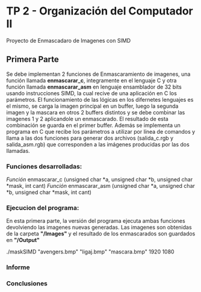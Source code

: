 # TP 2 - Organización del Computador II
Proyecto de Enmascadaro de Imagenes con SIMD

## Primera Parte

Se debe implementan 2 funciones de Enmascaramiento de imagenes, una función llamada **enmascarar_c**, integramente en el lenguaje C y otra función llamada **enmascarar_asm** en lenguaje ensamblador de 32 bits usando instrucciones SIMD, la cual recive de una aplicación en C los parámetros. 
El funcionamiento de las lógicas en los difernetes lenguajes es el mismo, se carga la imagen principal en un buffer, luego la segunda imagen y la mascara en otros 2 buffers distintos y se debe combinar las imagenes 1 y 2 aplicandole un enmascarado. El resultado de esta combinación se guarda en el primer buffer. 
Además se implementa un programa en C que recibe los parámetros a utilizar por línea de comandos y llama a las dos funciones para generar dos archivos (salida_c.rgb y salida_asm.rgb) que corresponden a las imágenes producidas por las dos llamadas.

### Funciones desarrolladas:

*Función* enmascarar_c (unsigned char *a, unsigned char *b, unsigned char *mask, int cant)
*Función* enmascarar_asm (unsigned char *a, unsigned char *b, unsigned char *mask, int cant)

### Ejecucion del programa:
En esta primera parte, la versión del programa ejecuta ambas funciones devolviendo las imagenes nuevas generadas. Las imagenes son obtenidas de la carpeta **"/Images"** y el resultado de los enmascarados son guardados en **"/Output"**

./maskSIMD "avengers.bmp" "ligaj.bmp" "mascara.bmp" 1920 1080

### Informe

### Conclusiones


